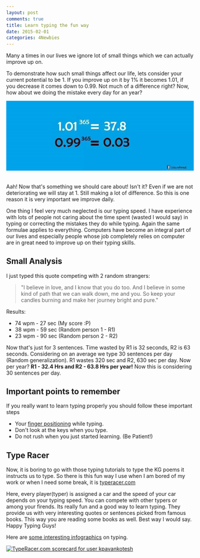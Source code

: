 ```yaml
---
layout: post
comments: true
title: Learn typing the fun way
date: 2015-02-01
categories: 4Newbies
---
```


Many a times in our lives we ignore lot of small things which we can actually improve up on. 

To demonstrate how such small things affect our life, lets consider your current potential to be 1. If you improve up on it by 1% it becomes 1.01, if you decrease it comes down to 0.99. Not much of a difference right? Now, how about we doing the mistake every day for an year? 

![Improving 1% a day for 365 days vs deteriorating 1% a day for 365 days](/resources/improvedaily.jpg "Improve yourself") 

<br/>
Aah! Now that's something we should care about! Isn't it? Even if we are not deteriorating we will stay at 1. Still making a lot of difference. So this is one reason it is very important we improve daily. 

One thing I feel very much neglected is our typing speed. I have experience with lots of people not caring about the time spent (wasted I would say) in typing or correcting the mistakes they do while typing. Again the same formulae applies to everything. Computers have become an integral part of our lives and especially people whose job completely relies on computer are in great need to improve up on their typing skills.

Small Analysis
--------------
I just typed this quote competing with 2 random strangers: 

> "I believe in love, and I know that you do too. And I believe in some kind of path that we can walk down, me and you. So keep your candles burning and make her journey bright and pure." 

Results: 

- 74 wpm - 27 sec (My score :P)
- 38 wpm - 59 sec (Random person 1 - R1)
- 23 wpm - 90 sec (Random person 2 - R2)

Now that's just for 3 sentences. Time wasted by R1 is 32 seconds, R2 is 63 seconds. 
Considering on an average we type 30 sentences per day (Random generalization).  R1 wastes 320 sec and R2, 630 sec per day. Now per year? **R1 - 32.4 Hrs and R2 - 63.8 Hrs per year!** Now this is considering 30 sentences per day. 

Important points to remember 
----------------------------
If you really want to learn typing properly you should follow these important steps

- Your [finger positioning](https://www.youtube.com/watch?v=vXsutlz0GIQ) while typing. 
- Don't look at the keys when you type.
- Do not rush when you just started learning. (Be Patient!) 

Type Racer
----------

Now, it is boring to go with those typing tutorials to type the KG poems it instructs us to type. So there is this fun way I use when I am bored of my work or when I need some break, it is [typeracer.com](http://play.typeracer.com)

Here, every player(typer) is assigned a car and the speed of your car depends on your typing speed. You can compete with other typers or among your firends. Its really fun and a good way to learn typing. They provide us with very interesting quotes or sentences picked from famous books. This way you are reading some books as well. 
Best way I would say. Happy Typing Guys!

Here are [some interesting infographics](http://www.ratatype.com/learn/average-typing-speed/) on typing.

<a href="http://data.typeracer.com/pit/profile?user=kpavankotesh&ref=badge" target="_top" align= "center"><img src="http://data.typeracer.com/misc/badge?user=kpavankotesh" border="0" alt="TypeRacer.com scorecard for user kpavankotesh"/></a>
